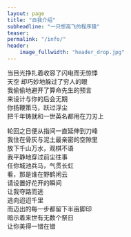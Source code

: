 ```yaml
---
layout: page
title: "自我介绍"
subheadline: "一只想高飞的程序猿"
teaser: 
permalink: "/info/"
header:
    image_fullwidth: "header_drop.jpg"
---
```


当目光挣扎着收容了闪电而无惊悸  
天空 却巧妙地躲过了穷人的眼  
我偷偷地避开了算命先生的预言  
来设计与你的后会无期  
你扬鞭策马，跃过浮尘  
把千年铸就和一世英名都用在刀刃上

轮回之日便从指间一直延伸到刀峰  
我住在骨灰与泥土最亲密的空隙里  
放下千山万水，观棋不语  
我平静地穿过前尘往事  
任你城池兵马，气贯长虹  
看，那是谁在野鹤闲云  
请设置好花开的瞬间  
让我夺路而逃  
逃向迢迢千里  
而迈出的每一步都留下半亩脚印  
暗示着来世有无数个祭日  
让你美得一错在错  

